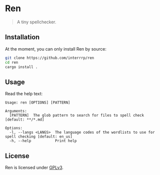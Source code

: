 # Ren

> A tiny spellchecker.

## Installation

At the moment, you can only install Ren by source:

```sh
git clone https://github.com/interrrp/ren
cd ren
cargo install .
```

## Usage

Read the help text:

```plaintext
Usage: ren [OPTIONS] [PATTERN]

Arguments:
  [PATTERN]  The glob pattern to search for files to spell check [default: **/*.md]

Options:
  -l, --langs <LANGS>  The language codes of the wordlists to use for spell checking [default: en_us]
  -h, --help           Print help
```

## License

Ren is licensed under [GPLv3](./LICENSE).
